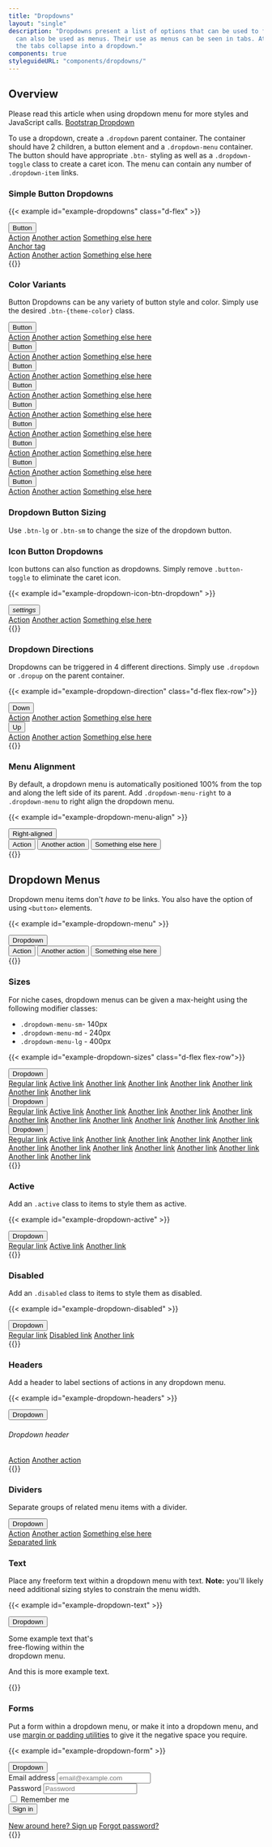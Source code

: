 ```yaml
---
title: "Dropdowns"
layout: "single"
description: "Dropdowns present a list of options that can be used to filter or sort existing content. They
  can also be used as menus. Their use as menus can be seen in tabs. At a smaller screen size,
  the tabs collapse into a dropdown."
components: true
styleguideURL: "components/dropdowns/"
---
```


## Overview

Please read this article when using dropdown menu for more styles and JavaScript calls.
<a href="https://getbootstrap.com/docs/4.6/components/dropdowns/#overview">Bootstrap Dropdown</a>

To use a dropdown, create a `.dropdown` parent container. The container should have 2
children, a button element and a `.dropdown-menu` container. The button should have
appropriate `.btn-` styling as well as a `.dropdown-toggle` class to create
a caret icon. The menu can contain any number of `.dropdown-item` links.

### Simple Button Dropdowns

{{< example id="example-dropdowns" class="d-flex" >}}
<div class="dropdown">
  <button class="btn btn-primary dropdown-toggle" type="button" data-toggle="dropdown" aria-haspopup="true" aria-expanded="false">
    Button
  </button>
  <div class="dropdown-menu">
    <a class="dropdown-item" href="#">Action</a>
    <a class="dropdown-item" href="#">Another action</a>
    <a class="dropdown-item" href="#">Something else here</a>
  </div>
</div>
<div class="dropdown ml-3">
  <a class="btn btn-primary dropdown-toggle" href="#" role="button" data-toggle="dropdown" aria-haspopup="true" aria-expanded="false">
    Anchor tag
  </a>
  <div class="dropdown-menu">
    <a class="dropdown-item" href="#">Action</a>
    <a class="dropdown-item" href="#">Another action</a>
    <a class="dropdown-item" href="#">Something else here</a>
  </div>
</div>
{{</ example >}}

### Color Variants

Button Dropdowns can be any variety of button style and color. Simply use the desired
`.btn-{theme-color}` class.

<div class="guide-example-block d-flex position-relative">
  <div class="guide-sample bg-transparent">
    <div class="d-flex">
      <div class="dropdown">
        <button class="btn btn-primary dropdown-toggle" type="button" data-toggle="dropdown" aria-haspopup="true"
          aria-expanded="false">
          Button
        </button>
        <div class="dropdown-menu">
          <a class="dropdown-item" href="#">Action</a>
          <a class="dropdown-item" href="#">Another action</a>
          <a class="dropdown-item" href="#">Something else here</a>
        </div>
      </div>
      <div class="dropdown ml-3">
        <button class="btn btn-secondary dropdown-toggle" href="#" role="button" data-toggle="dropdown"
          aria-haspopup="true" aria-expanded="false">
          Button
        </button>
        <div class="dropdown-menu">
          <a class="dropdown-item" href="#">Action</a>
          <a class="dropdown-item" href="#">Another action</a>
          <a class="dropdown-item" href="#">Something else here</a>
        </div>
      </div>
      <div class="dropdown ml-3">
        <button class="btn btn-dark dropdown-toggle" href="#" role="button" data-toggle="dropdown" aria-haspopup="true"
          aria-expanded="false">
          Button
        </button>
        <div class="dropdown-menu">
          <a class="dropdown-item" href="#">Action</a>
          <a class="dropdown-item" href="#">Another action</a>
          <a class="dropdown-item" href="#">Something else here</a>
        </div>
      </div>
    </div>
    <div class="d-flex mt-3">
      <div class="dropdown">
        <button class="btn btn-outline-primary dropdown-toggle" type="button" data-toggle="dropdown"
          aria-haspopup="true" aria-expanded="false">
          Button
        </button>
        <div class="dropdown-menu">
          <a class="dropdown-item" href="#">Action</a>
          <a class="dropdown-item" href="#">Another action</a>
          <a class="dropdown-item" href="#">Something else here</a>
        </div>
      </div>
      <div class="dropdown ml-3">
        <button class="btn btn-outline-secondary dropdown-toggle" href="#" role="button" data-toggle="dropdown"
          aria-haspopup="true" aria-expanded="false">
          Button
        </button>
        <div class="dropdown-menu">
          <a class="dropdown-item" href="#">Action</a>
          <a class="dropdown-item" href="#">Another action</a>
          <a class="dropdown-item" href="#">Something else here</a>
        </div>
      </div>
      <div class="dropdown ml-3">
        <button class="btn btn-outline-dark dropdown-toggle" href="#" role="button" data-toggle="dropdown"
          aria-haspopup="true" aria-expanded="false">
          Button
        </button>
        <div class="dropdown-menu">
          <a class="dropdown-item" href="#">Action</a>
          <a class="dropdown-item" href="#">Another action</a>
          <a class="dropdown-item" href="#">Something else here</a>
        </div>
      </div>
    </div>
    <div class="d-flex mt-3">
      <div class="dropdown">
        <button class="btn btn-text-primary dropdown-toggle" type="button" data-toggle="dropdown" aria-haspopup="true"
          aria-expanded="false">
          Button
        </button>
        <div class="dropdown-menu">
          <a class="dropdown-item" href="#">Action</a>
          <a class="dropdown-item" href="#">Another action</a>
          <a class="dropdown-item" href="#">Something else here</a>
        </div>
      </div>
      <div class="dropdown ml-3">
        <button class="btn btn-text-secondary dropdown-toggle" type="button" data-toggle="dropdown"
          aria-haspopup="true" aria-expanded="false">
          Button
        </button>
        <div class="dropdown-menu">
          <a class="dropdown-item" href="#">Action</a>
          <a class="dropdown-item" href="#">Another action</a>
          <a class="dropdown-item" href="#">Something else here</a>
        </div>
      </div>
      <div class="dropdown ml-3">
        <button class="btn btn-text-dark dropdown-toggle" type="button" data-toggle="dropdown"
          aria-haspopup="true" aria-expanded="false">
          Button
        </button>
        <div class="dropdown-menu">
          <a class="dropdown-item" href="#">Action</a>
          <a class="dropdown-item" href="#">Another action</a>
          <a class="dropdown-item" href="#">Something else here</a>
        </div>
      </div>
    </div>
  </div>
</div>

### Dropdown Button Sizing

Use `.btn-lg` or `.btn-sm` to change the size of the dropdown button.

### Icon Button Dropdowns

Icon buttons can also function as dropdowns. Simply remove `.button-toggle` to
eliminate the caret icon.

{{< example id="example-dropdown-icon-btn-dropdown" >}}
<div class="dropdown">
  <button class="btn btn-lg btn-icon-only btn-text-dark" type="button" data-toggle="dropdown" aria-haspopup="true" aria-expanded="false">
    <i class="modus-icons" aria-hidden="true">settings</i>
  </button>
  <div class="dropdown-menu">
    <a class="dropdown-item" href="#">Action</a>
    <a class="dropdown-item" href="#">Another action</a>
    <a class="dropdown-item" href="#">Something else here</a>
  </div>
</div>
{{</ example >}}

### Dropdown Directions

Dropdowns can be triggered in 4 different directions. Simply use `.dropdown` or
`.dropup` on the parent container.

{{< example id="example-dropdown-direction" class="d-flex flex-row">}}

<div class="dropdown">
  <button class="btn btn-primary dropdown-toggle" type="button" data-toggle="dropdown" aria-haspopup="true" aria-expanded="false">
    Down
  </button>
  <div class="dropdown-menu">
    <a class="dropdown-item" href="#">Action</a>
    <a class="dropdown-item" href="#">Another action</a>
    <a class="dropdown-item" href="#">Something else here</a>
  </div>
</div>
<div class="dropup ml-3">
  <button class="btn btn-primary dropdown-toggle" type="button" data-toggle="dropdown" aria-haspopup="true" aria-expanded="false">
    Up
  </button>
  <div class="dropdown-menu">
    <a class="dropdown-item" href="#">Action</a>
    <a class="dropdown-item" href="#">Another action</a>
    <a class="dropdown-item" href="#">Something else here</a>
  </div>
</div>
{{</ example >}}

### Menu Alignment

By default, a dropdown menu is automatically positioned 100% from the top and along the left side
of its parent. Add `.dropdown-menu-right` to a `.dropdown-menu` to right
align the dropdown menu.

{{< example id="example-dropdown-menu-align" >}}
<div class="btn-group">
  <button type="button" class="btn btn-primary dropdown-toggle" data-toggle="dropdown" aria-haspopup="true" aria-expanded="false">
    Right-aligned
  </button>
  <div class="dropdown-menu dropdown-menu-right">
    <button class="dropdown-item" type="button">Action</button>
    <button class="dropdown-item" type="button">Another action</button>
    <button class="dropdown-item" type="button">Something else here</button>
  </div>
</div>
{{</ example >}}

## Dropdown Menus

Dropdown menu items don't <em>have to</em> be links. You also have the option of using
`<button>` elements.

{{< example id="example-dropdown-menu" >}}
<div class="dropdown">
  <button class="btn btn-primary dropdown-toggle" type="button" data-toggle="dropdown" aria-haspopup="true" aria-expanded="false">
    Dropdown
  </button>
  <div class="dropdown-menu">
    <button class="dropdown-item" type="button">Action</button>
    <button class="dropdown-item" type="button">Another action</button>
    <button class="dropdown-item" type="button">Something else here</button>
  </div>
</div>
{{</ example >}}

### Sizes

For niche cases, dropdown menus can be given a max-height using the following modifier classes:

- `.dropdown-menu-sm`- 140px
- `.dropdown-menu-md` - 240px
- `.dropdown-menu-lg` - 400px

{{< example id="example-dropdown-sizes" class="d-flex flex-row">}}
<div class="dropdown">
  <button class="btn btn-primary dropdown-toggle mr-2" type="button" data-toggle="dropdown" aria-haspopup="true" aria-expanded="false">
    Dropdown
  </button>
<div class="dropdown-menu dropdown-menu-sm">
  <a class="dropdown-item" href="#">Regular link</a>
  <a class="dropdown-item active" href="#">Active link</a>
  <a class="dropdown-item" href="#">Another link</a>
  <a class="dropdown-item" href="#">Another link</a>
  <a class="dropdown-item" href="#">Another link</a>
  <a class="dropdown-item" href="#">Another link</a>
  <a class="dropdown-item" href="#">Another link</a>
  <a class="dropdown-item" href="#">Another link</a>
</div>
</div>
<div class="dropdown">
  <button class="btn btn-primary dropdown-toggle mr-2" type="button" data-toggle="dropdown" aria-haspopup="true" aria-expanded="false">
    Dropdown
  </button>
<div class="dropdown-menu dropdown-menu-md">
  <a class="dropdown-item" href="#">Regular link</a>
  <a class="dropdown-item active" href="#">Active link</a>
  <a class="dropdown-item" href="#">Another link</a>
  <a class="dropdown-item" href="#">Another link</a>
  <a class="dropdown-item" href="#">Another link</a>
  <a class="dropdown-item" href="#">Another link</a>
  <a class="dropdown-item" href="#">Another link</a>
  <a class="dropdown-item" href="#">Another link</a>
  <a class="dropdown-item" href="#">Another link</a>
  <a class="dropdown-item" href="#">Another link</a>
  <a class="dropdown-item" href="#">Another link</a>
  <a class="dropdown-item" href="#">Another link</a>
</div>
</div>
<div class="dropdown">
  <button class="btn btn-primary dropdown-toggle" type="button" data-toggle="dropdown" aria-haspopup="true" aria-expanded="false">
    Dropdown
  </button>
<div class="dropdown-menu dropdown-menu-lg">
  <a class="dropdown-item" href="#">Regular link</a>
  <a class="dropdown-item active" href="#">Active link</a>
  <a class="dropdown-item" href="#">Another link</a>
  <a class="dropdown-item" href="#">Another link</a>
  <a class="dropdown-item" href="#">Another link</a>
  <a class="dropdown-item" href="#">Another link</a>
  <a class="dropdown-item" href="#">Another link</a>
  <a class="dropdown-item" href="#">Another link</a>
  <a class="dropdown-item" href="#">Another link</a>
  <a class="dropdown-item" href="#">Another link</a>
  <a class="dropdown-item" href="#">Another link</a>
  <a class="dropdown-item" href="#">Another link</a>
  <a class="dropdown-item" href="#">Another link</a>
  <a class="dropdown-item" href="#">Another link</a>
</div>
</div>
{{</ example >}}

### Active

Add an `.active` class to items to style them as active.

{{< example id="example-dropdown-active" >}}
<div class="dropdown">
  <button class="btn btn-primary dropdown-toggle" type="button" data-toggle="dropdown" aria-haspopup="true" aria-expanded="false">
    Dropdown
  </button>
<div class="dropdown-menu">
  <a class="dropdown-item" href="#">Regular link</a>
  <a class="dropdown-item active" href="#">Active link</a>
  <a class="dropdown-item" href="#">Another link</a>
</div>
</div>
{{</ example >}}

### Disabled

Add an `.disabled` class to items to style them as disabled.

{{< example id="example-dropdown-disabled" >}}
<div class="dropdown">
  <button class="btn btn-primary dropdown-toggle" type="button" data-toggle="dropdown" aria-haspopup="true" aria-expanded="false">
    Dropdown
  </button>
<div class="dropdown-menu">
  <a class="dropdown-item" href="#">Regular link</a>
  <a class="dropdown-item disabled" href="#">Disabled link</a>
  <a class="dropdown-item" href="#">Another link</a>
</div>
</div>
{{</ example >}}

### Headers

Add a header to label sections of actions in any dropdown menu.

{{< example id="example-dropdown-headers" >}}
<div class="dropdown">
  <button class="btn btn-primary dropdown-toggle" type="button" data-toggle="dropdown" aria-haspopup="true" aria-expanded="false">
    Dropdown
  </button>
<div class="dropdown-menu">
  <h6 class="dropdown-header" id="dropdown-header">Dropdown header</h6>
  <a class="dropdown-item" href="#">Action</a>
  <a class="dropdown-item" href="#">Another action</a>
</div>
</div>
{{</ example >}}

### Dividers

Separate groups of related menu items with a divider.

<div class="guide-example-block d-flex position-relative">
  <div class="guide-sample menu-example">
  <div class="dropdown">
  <button class="btn btn-primary dropdown-toggle" type="button" data-toggle="dropdown" aria-haspopup="true" aria-expanded="false">
    Dropdown
  </button>
    <div class="dropdown-menu">
      <a class="dropdown-item" href="#">Action</a>
      <a class="dropdown-item" href="#">Another action</a>
      <a class="dropdown-item" href="#">Something else here</a>
      <div class="dropdown-divider"></div>
      <a class="dropdown-item" href="#">Separated link</a>
    </div>
    </div>
  </div>
</div>

### Text

Place any freeform text within a dropdown menu with text. **Note:** you'll likely
need additional sizing styles to constrain the menu width.

{{< example id="example-dropdown-text" >}}
<div class="dropdown">
  <button class="btn btn-primary dropdown-toggle" type="button" data-toggle="dropdown" aria-haspopup="true" aria-expanded="false">
    Dropdown
  </button>
<div class="dropdown-menu p-4 text-muted" style="max-width: 200px;">
  <p>
    Some example text that's free-flowing within the dropdown menu.
  </p>
  <p class="mb-0">
    And this is more example text.
  </p>
</div>
</div>
{{</ example >}}

### Forms

Put a form within a dropdown menu, or make it into a dropdown menu, and use
<a href="/utilities/padding-and-margin/">margin or padding utilities</a> to give it the negative space you require.

{{< example id="example-dropdown-form" >}}
<div class="dropdown">
  <button class="btn btn-primary dropdown-toggle" type="button" data-toggle="dropdown" aria-haspopup="true" aria-expanded="false">
    Dropdown
  </button>
<div class="dropdown-menu">
  <form class="px-4 py-3">
    <div class="form-group">
      <label for="exampleDropdownFormEmail1">Email address</label>
      <input type="email" class="form-control" id="exampleDropdownFormEmail1" placeholder="email@example.com">
    </div>
    <div class="form-group">
      <label for="exampleDropdownFormPassword1">Password</label>
      <input type="password" class="form-control" id="exampleDropdownFormPassword1" placeholder="Password">
    </div>
    <div class="form-group">
      <div class="form-check">
        <input type="checkbox" class="form-check-input" id="dropdownCheck">
        <label class="form-check-label" for="dropdownCheck">
          Remember me
        </label>
      </div>
    </div>
    <button type="submit" class="btn btn-primary">Sign in</button>
  </form>
  <div class="dropdown-divider"></div>
  <a class="dropdown-item small" href="#">New around here? Sign up</a>
  <a class="dropdown-item small" href="#">Forgot password?</a>
</div>
</div>
{{</ example >}}

<script>
  $(".dropdown-toggle").dropdown({
    display: "static"
  });
</script>
